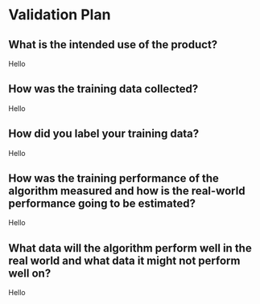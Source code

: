 # Validation Plan

## What is the intended use of the product?

Hello

## How was the training data collected?

Hello

## How did you label your training data?

Hello

## How was the training performance of the algorithm measured and how is the real-world performance going to be estimated?

Hello

## What data will the algorithm perform well in the real world and what data it might not perform well on?

Hello
